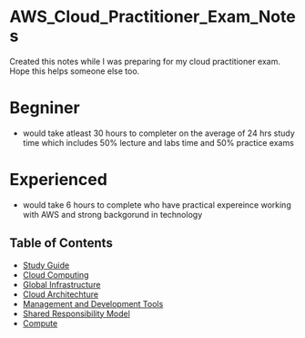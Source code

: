 # AWS_Cloud_Practitioner_Exam_Notes
Created this notes while I was preparing for my cloud practitioner exam. Hope this helps someone else too.

# Begniner 
- would take atleast 30 hours to completer on the average of 24 hrs study time which includes 50% lecture and labs time and 50% practice exams
# Experienced 
- would take 6 hours to complete who have practical expereince working with AWS and strong backgorund in technology

## Table of Contents
- [Study Guide](./study_guide/study_guide.md)
- [Cloud Computing](./cloud_computing/cloud_computing.md)
- [Global Infrastructure](./global_infrastructure/global_infrastructure.md)
- [Cloud Architechture](./Cloud_Architecture_Terminologies/cloud_architecture.md)
- [Management and Development Tools](./management_and_development_tools/management_and_development_tools.md)
- [Shared Responsibility Model](./shared_responsibility_model/shared_responsibility_model)
- [Compute](./Compute/compute.md)

